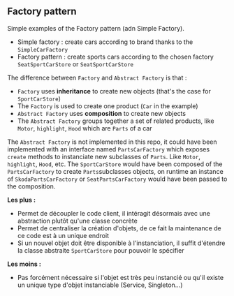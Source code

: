 ## Factory pattern

Simple examples of the Factory pattern (adn Simple Factory).
- Simple factory : create cars according to brand thanks to the `SimpleCarFactory`
- Factory pattern : create sports cars according to the chosen factory `SeatSportCarStore` or `SeatSportCarStore`

The difference between `Factory` and `Abstract Factory` is that :
- `Factory` uses **inheritance** to create new objects (that's the case for `SportCarStore`)
- The `Factory` is used to create one product (`Car` in the example)
- `Abstract Factory` uses **composition** to create new objects 
- The `Abstract Factory` groups together a set of related products, like `Motor`, `highlight`, `Hood` which are `Parts` of a car

The `Abstract Factory` is not implemented in this repo, it could have been implemented with an interface named `PartsCarFactory` which exposes `create` methods to instanciate new subclasses of `Parts`. Like `Motor`, `highlight`, `Hood`, etc.
The `SportCarStore` would have been composed of the `PartsCarFactory` to create `Parts`subclasses objects, on runtime an instance of `SkodaPartsCarFactory` or `SeatPartsCarFactory` would have been passed to the composition.

**Les plus :**
- Permet de découpler le code client, il intéragit désormais avec une abstraction plutôt qu'une classe concrète
- Permet de centraliser la création d'objets, de ce fait la maintenance de ce code est à un unique endroit
- Si un nouvel objet doit être disponible à l'instanciation, il suffit d'étendre la classe abstraite `SportCarStore` pour pouvoir le spécifier

**Les moins :**
- Pas forcément nécessaire si l'objet est très peu instancié ou qu'il existe un unique type d'objet instanciable (Service, Singleton...)

